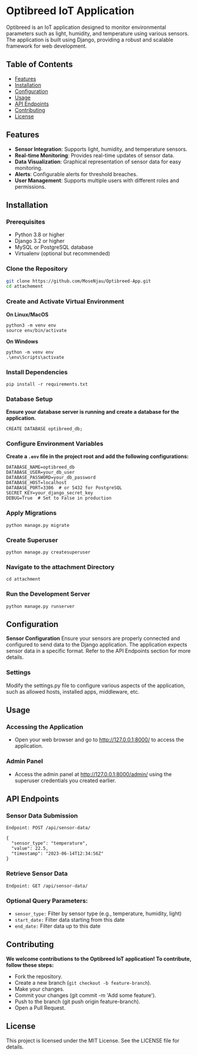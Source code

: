# Optibreed IoT Application

Optibreed is an IoT application designed to monitor environmental parameters such as light, humidity, and temperature using various sensors. The application is built using Django, providing a robust and scalable framework for web development.

## Table of Contents

- [Features](#features)
- [Installation](#installation)
- [Configuration](#configuration)
- [Usage](#usage)
- [API Endpoints](#api-endpoints)
- [Contributing](#contributing)
- [License](#license)

## Features

- **Sensor Integration**: Supports light, humidity, and temperature sensors.
- **Real-time Monitoring**: Provides real-time updates of sensor data.
- **Data Visualization**: Graphical representation of sensor data for easy monitoring.
- **Alerts**: Configurable alerts for threshold breaches.
- **User Management**: Supports multiple users with different roles and permissions.

## Installation

### Prerequisites

- Python 3.8 or higher
- Django 3.2 or higher
- MySQL or PostgreSQL database
- Virtualenv (optional but recommended)

### Clone the Repository

```bash
git clone https://github.com/MoseNjau/Optibreed-App.git
cd attachement
```

### Create and Activate Virtual Environment
**On Linux/MacOS**
```
python3 -m venv env
source env/bin/activate
```
**On Windows**
```
python -m venv env
.\env\Scripts\activate
```

### Install Dependencies
```
pip install -r requirements.txt
```

### Database Setup
**Ensure your database server is running and create a database for the application.**

```
CREATE DATABASE optibreed_db;
```

### Configure Environment Variables
**Create a ```.env``` file in the project root and add the following configurations:**

```
DATABASE_NAME=optibreed_db
DATABASE_USER=your_db_user
DATABASE_PASSWORD=your_db_password
DATABASE_HOST=localhost
DATABASE_PORT=3306  # or 5432 for PostgreSQL
SECRET_KEY=your_django_secret_key
DEBUG=True  # Set to False in production
```

### Apply Migrations
```
python manage.py migrate
```
### Create Superuser
```
python manage.py createsuperuser
```
### Navigate to the attachment Directory
```
cd attachment
```
### Run the Development Server
```
python manage.py runserver
```


## Configuration
**Sensor Configuration**
Ensure your sensors are properly connected and configured to send data to the Django application. The application expects sensor data in a specific format. Refer to the API Endpoints section for more details.

### Settings
Modify the settings.py file to configure various aspects of the application, such as allowed hosts, installed apps, middleware, etc.

## Usage

### Accessing the Application
- Open your web browser and go to http://127.0.0.1:8000/ to access the application.

### Admin Panel
- Access the admin panel at http://127.0.0.1:8000/admin/ using the superuser credentials you created earlier.

## API Endpoints
### Sensor Data Submission
`Endpoint: POST /api/sensor-data/`

```
{
  "sensor_type": "temperature",
  "value": 22.5,
  "timestamp": "2023-06-14T12:34:56Z"
}
```

### Retrieve Sensor Data
`Endpoint: GET /api/sensor-data/`

### Optional Query Parameters:

- `sensor_type:` Filter by sensor type (e.g., temperature, humidity, light)
- `start_date:` Filter data starting from this date
- `end_date:` Filter data up to this date

## Contributing
**We welcome contributions to the Optibreed IoT application! To contribute, follow these steps:**

- Fork the repository.
- Create a new branch (`git checkout -b feature-branch`).
- Make your changes.
- Commit your changes (git commit -m 'Add some feature').
- Push to the branch (git push origin feature-branch).
- Open a Pull Request.

## License
This project is licensed under the MIT License. See the LICENSE file for details.